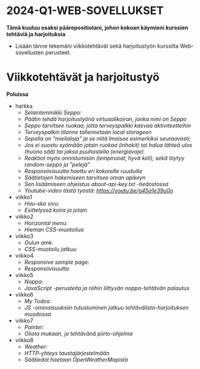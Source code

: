 # 2024-Q1-WEB-SOVELLUKSET

**Tämä kuuluu osaksi päärepositiotani, johon kokoan käymieni kurssien tehtäviä ja harjoituksia**
- Lisään tänne tekemäni viikkotehtävät sekä harjoitustyön kurssilta Web-sovellusten perusteet.

# Viikkotehtävät ja harjoitustyö

**Poluissa**
- harkka
    - *Selainlemmikki Seppo:*
    - *Päätin tehdä harjoitustyönä virtuaalikoiran, jonka nimi on Seppo*
    - *Seppo tarvitsee ruokaa, jotta terveyspalkki kasvaa aktiviteetteihin*
    - *Terveyspalkin tilanne tallennetaan local storageen*
    - *Sepolla on "mielialoja" ja se niitä lmaisee esimerkiksi seuraavasti;*
    - *Jos ei suostu syömään jotain ruokaa (inhokit) tai halua lähteä ulos (huono sää) tai jaksa puuhastella (energiavaje)*
    - *Reaktiot myös onnistumisiin (lempiruoat, hyvä keli), sekä löytyy random-seppo ja "pelejä"*
    - *Responsiivisuutta haettu eri kokoisille ruuduille*
    - *Säätietojen hakemiseen tarvitsee oman apikeyn*
    - *Sen lisäämiseen ohjeistus about-api-key.txt -tiedostossa*
    - *Youtube-video tästä työstä: https://youtu.be/g45a1e39u0o*
- viikko1
    - *Hau-ska sivu:*
    - *Esittelyssä koira ja jotain*
- viikko2
    - *Horizontal menu:*
    - *Hieman CSS-muotoilua*
- viikko3
    - *Oulun amk:*
    - *CSS-muotoilu jatkuu*
- viikko4
    - *Responsive sample page:*
    - *Responsiivisuutta* 
- viikko5
    - *Noppa:*
    - *JavaScript -perusteita ja niihin liittyvän noppa-tehtävän palautus*
- viikko6
    - *My Todos:*
    - *JS -ominaisuuksiin tutustuminen jatkuu tehtävälista-harjoituksen muodossa*  
- viikko7
    - *Painter:*
    - *Oliota mukaan, ja tehtävänä piirto-ohjelma* 
- viikko8
    - *Weather:*
    - *HTTP-yhteys taustajärjestelmään*
    - *Säätiedot haetaan OpenWeatherMapista*
